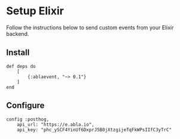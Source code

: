 # Setup Elixir

Follow the instructions below to send custom events from your Elixir backend.

## Install

````
def deps do
    [
        {:ablaevent, "~> 0.1"}
    ]
end

````
## Configure

````
config :posthog,
    api_url: "https://e.abla.io",
    api_key: "phc_ySCF4YinUf6DxprJ5B0jXtzgijeTqFkWPsIIfC3yTrC"

````

